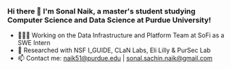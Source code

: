 ### Hi there 👋 I'm Sonal Naik, a master's student studying Computer Science and Data Science at Purdue University!
- 👩🏽‍💼 Working on the Data Infrastructure and Platform Team at SoFi as a SWE Intern
- 👯 Researched with NSF I_GUIDE, CLaN Labs, Eli Lilly & PurSec Lab
- 📫 Contact me: naik51@purdue.edu | sonal.sachin.naik@gmail.com
